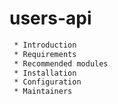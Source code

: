 # users-api
```sh
 * Introduction
 * Requirements
 * Recommended modules
 * Installation
 * Configuration
 * Maintainers
 ```